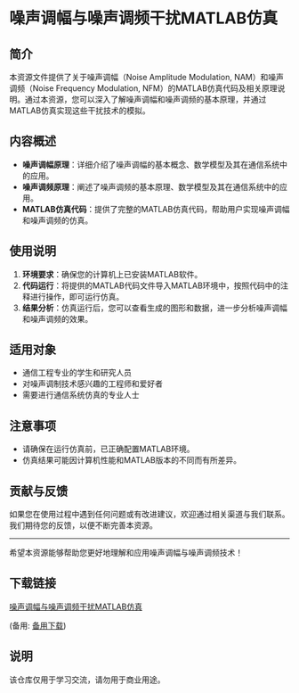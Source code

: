 # 噪声调幅与噪声调频干扰MATLAB仿真

## 简介
本资源文件提供了关于噪声调幅（Noise Amplitude Modulation, NAM）和噪声调频（Noise Frequency Modulation, NFM）的MATLAB仿真代码及相关原理说明。通过本资源，您可以深入了解噪声调幅和噪声调频的基本原理，并通过MATLAB仿真实现这些干扰技术的模拟。

## 内容概述
- **噪声调幅原理**：详细介绍了噪声调幅的基本概念、数学模型及其在通信系统中的应用。
- **噪声调频原理**：阐述了噪声调频的基本原理、数学模型及其在通信系统中的应用。
- **MATLAB仿真代码**：提供了完整的MATLAB仿真代码，帮助用户实现噪声调幅和噪声调频的仿真。

## 使用说明
1. **环境要求**：确保您的计算机上已安装MATLAB软件。
2. **代码运行**：将提供的MATLAB代码文件导入MATLAB环境中，按照代码中的注释进行操作，即可运行仿真。
3. **结果分析**：仿真运行后，您可以查看生成的图形和数据，进一步分析噪声调幅和噪声调频的效果。

## 适用对象
- 通信工程专业的学生和研究人员
- 对噪声调制技术感兴趣的工程师和爱好者
- 需要进行通信系统仿真的专业人士

## 注意事项
- 请确保在运行仿真前，已正确配置MATLAB环境。
- 仿真结果可能因计算机性能和MATLAB版本的不同而有所差异。

## 贡献与反馈
如果您在使用过程中遇到任何问题或有改进建议，欢迎通过相关渠道与我们联系。我们期待您的反馈，以便不断完善本资源。

---

希望本资源能够帮助您更好地理解和应用噪声调幅与噪声调频技术！

## 下载链接
[噪声调幅与噪声调频干扰MATLAB仿真](https://pan.quark.cn/s/f0b6f65f22c5) 

(备用: [备用下载](https://pan.baidu.com/s/1UG9f-n9tGgq5FJ9AGCRVcQ?pwd=1234))

## 说明

该仓库仅用于学习交流，请勿用于商业用途。
